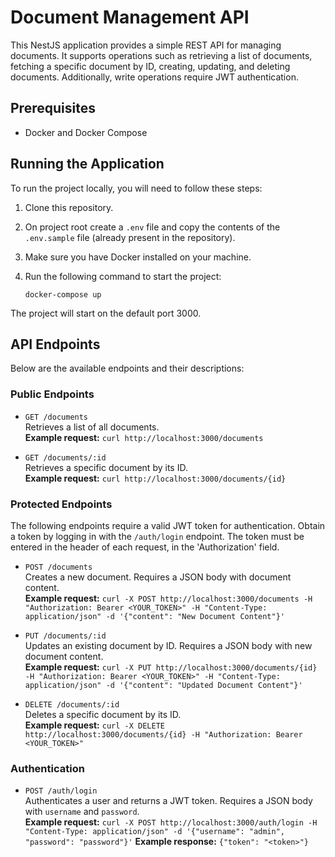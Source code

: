 # Document Management API

This NestJS application provides a simple REST API for managing documents. It supports operations such as retrieving a list of documents, fetching a specific document by ID, creating, updating, and deleting documents. Additionally, write operations require JWT authentication.

## Prerequisites
- Docker and Docker Compose

## Running the Application

To run the project locally, you will need to follow these steps:

1. Clone this repository.

2. On project root create a ```.env``` file and copy the contents of the ```.env.sample``` file (already present in the repository).

3. Make sure you have Docker installed on your machine.

4. Run the following command to start the project:

    ```docker-compose up```

The project will start on the default port 3000.

## API Endpoints

Below are the available endpoints and their descriptions:

### Public Endpoints

- `GET /documents`  
  Retrieves a list of all documents.  
  **Example request:** `curl http://localhost:3000/documents`

- `GET /documents/:id`  
  Retrieves a specific document by its ID.  
  **Example request:** `curl http://localhost:3000/documents/{id}`

### Protected Endpoints

The following endpoints require a valid JWT token for authentication. Obtain a token by logging in with the `/auth/login` endpoint.
The token must be entered in the header of each request, in the 'Authorization' field.

- `POST /documents`  
  Creates a new document. Requires a JSON body with document content.  
  **Example request:** `curl -X POST http://localhost:3000/documents -H "Authorization: Bearer <YOUR_TOKEN>" -H "Content-Type: application/json" -d '{"content": "New Document Content"}'`

- `PUT /documents/:id`  
  Updates an existing document by ID. Requires a JSON body with new document content.  
  **Example request:** `curl -X PUT http://localhost:3000/documents/{id} -H "Authorization: Bearer <YOUR_TOKEN>" -H "Content-Type: application/json" -d '{"content": "Updated Document Content"}'`

- `DELETE /documents/:id`  
  Deletes a specific document by its ID.  
  **Example request:** `curl -X DELETE http://localhost:3000/documents/{id} -H "Authorization: Bearer <YOUR_TOKEN>"`

### Authentication

- `POST /auth/login`  
  Authenticates a user and returns a JWT token. Requires a JSON body with `username` and `password`.  
  **Example request:** `curl -X POST http://localhost:3000/auth/login -H "Content-Type: application/json" -d '{"username": "admin", "password": "password"}'`
  **Example response:** `{"token": "<token>"}`
